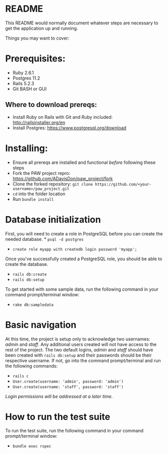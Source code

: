 # README

This README would normally document whatever steps are necessary to get the
application up and running.

Things you may want to cover:

# Prerequisites:
* Ruby 2.6.1
* Postgres 11.2
* Rails 5.2.3
* Git BASH or GUI

## Where to download prereqs:
* Install Ruby on Rails with Git and Ruby included: http://railsinstaller.org/en
* Install Postgres: https://www.postgresql.org/download

# Installing:
* Ensure all prereqs are installed and functional *before* following these steps
* Fork the PAW project repro: https://github.com/ADavisDon/paw_project/fork
* Clone the forked repository: `git clone https://github.com/<your-username>/paw_project.git`
* `cd` into the folder location
* Run `bundle install`

# Database initialization
First, you will need to create a role in PostgreSQL before you can create the needed database. * `psql -d postgres`
* `create role myapp with createdb login password 'myapp';`

Once you've successfully created a PostgreSQL role, you should be able to create the database.
* `rails db:create`
* `rails db:setup`

To get started with some sample data, run the following command in your command prompt/terminal window:
* `rake db:sampledata`

# Basic navigation
At this time, the project is setup only to acknowledge two usernames: *admin* and *staff*. Any additional users created will not have access to the rest of the project. The two default logins, *admin* and *staff* should have been created with `rails db:setup` and their passwords should be their respective username. If not, go into the command prompt/terminal and run the following commands:
* `rails c`
* `User.create(username: 'admin', password: 'admin')`
* `User.create(username: 'staff', password: 'staff')`

*Login permissions will be addressed at a later time.*

# How to run the test suite
To run the test suite, run the following command in your command prompt/terminal window:
* `bundle exec rspec`